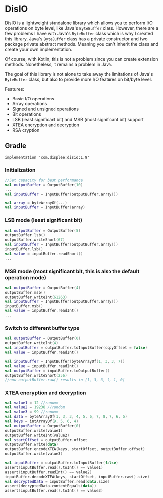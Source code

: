 # DisIO
DisIO is a lightweight standalone library which allows you to perform I/O operations on byte level, like Java's `ByteBuffer` class. However, there are a few problems I have with Java's `ByteBuffer` class which is why I created this library. Java's `ByteBuffer` class has a private constructor and two package private abstract methods. Meaning you can't inherit the class and create your own implementation.

Of course, with Kotlin, this is not a problem since you can create extension methods. Nonetheless, it remains a problem in Java.

The goal of this library is not alone to take away the limitations of Java's `ByteBuffer` class, but also to provide more I/O features on bit/byte level.

Features:
* Basic I/O operations
* Array operations
* Signed and unsigned operations
* Bit operations
* LSB (least significant bit) and MSB (most significant bit) support
* XTEA encryption and decryption
* RSA cryption

## Gradle
```
implementation 'com.displee:disio:1.9'
```

### Initialization
```Kotlin
//Set capacity for best performance
val outputBuffer = OutputBuffer(10)
...
val inputBuffer = InputBuffer(outputBuffer.array())
```
```kotlin
val array = byteArrayOf(...)
val inputBuffer = InputBuffer(array)
```

### LSB mode (least significant bit)
```kotlin
val outputBuffer = OutputBuffer(5)
outputBuffer.lsb()
outputBuffer.writeShort(67)
val inputBuffer = InputBuffer(outputBuffer.array())
inputBuffer.lsb()
val value = inputBuffer.readShort()
...
```

### MSB mode (most significant bit, this is also the default operation mode)
```kotlin
val outputBuffer = OutputBuffer(4)
outputBuffer.msb()
outputBuffer.writeInt(61263)
val inputBuffer = InputBuffer(outputBuffer.array())
inputBuffer.msb()
val value = inputBuffer.readInt()
...
```

### Switch to different buffer type
```kotlin
val outputBuffer = OutputBuffer(0)
outputBuffer.writeInt(4)
val inputBuffer = outputBuffer.toInputBuffer(copyOffset = false)
val value = inputBuffer.readInt()

val inputBuffer = InputBuffer(byteArrayOf(1, 3, 3, 7))
val value = inputBuffer.readInt()
val outputBuffer = inputBuffer.toOutputBuffer()
outputBuffer.writeShort(256)
//now outputBuffer.raw() results in [1, 3, 3, 7, 1, 0]
```

### XTEA encryption and decryption
```kotlin
val value1 = 12 //random
val value2 = 19238 //random
val value3 = 99 //random
val data = byteArrayOf(1, 3, 3, 4, 5, 6, 7, 8, 7, 6, 5)
val keys = intArrayOf(9, 5, 6, 4)
val outputBuffer = OutputBuffer(0)
outputBuffer.write(value1)
outputBuffer.writeInt(value2)
val startOffset = outputBuffer.offset
outputBuffer.write(data)
outputBuffer.encodeXTEA(keys, startOffset, outputBuffer.offset)
outputBuffer.write(value3)

val inputBuffer = outputBuffer.toInputBuffer(false)
assert(inputBuffer.read().toInt() == value1)
assert(inputBuffer.readInt() == value2)
inputBuffer.decodeXTEA(keys, startOffset, inputBuffer.raw().size)
val decryptedData = inputBuffer.read(data.size)
assert(decryptedData.contentEquals(data))
assert(inputBuffer.read().toInt() == value3)
```
